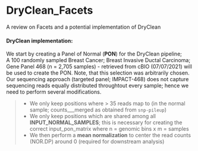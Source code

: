 # DryClean_Facets
A review on Facets and a potential implementation of DryClean

#### DryClean implementation:
We start by creating a Panel of Normal (**PON**) for the DryClean pipeline;   
A 100 randomly sampled Breast Cancer; Breast Invasive Ductal Carcinoma; Gene Panel 468 (n = 2,705 samples) - retrieved from cBIO (07/07/2021) will be used to create the PON. Note, that this selection was arbitrarily chosen.  
Our sequencing approach (targeted panel; IMPACT-468) does not capture sequencing reads equally distributed throughtout every sample; hence we need to perform several modifications.   
> * We only keep positions where > 35 reads map to (in the normal sample; counts___merged as obtained from `snp-pileup`)   
> * We only keep positions which are shared among all **INPUT_NORMAL_SAMPLES**; this is necessary for creating the correct input_pon_matrix where n = genomic bins x m = samples   
> * We then perform a **mean normalization** to center the read counts (NOR.DP) around 0 (required for downstream analysis)   
> 

